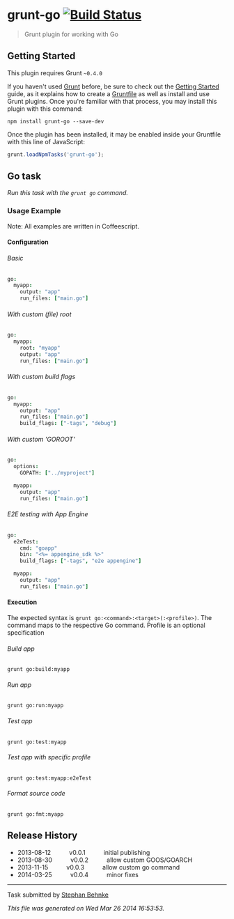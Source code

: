# grunt-go [![Build Status](https://travis-ci.org/101loops/grunt-go.png?branch=master)](https://travis-ci.org/101loops/grunt-go)

> Grunt plugin for working with Go



## Getting Started
This plugin requires Grunt `~0.4.0`

If you haven't used [Grunt](http://gruntjs.com/) before, be sure to check out the [Getting Started](http://gruntjs.com/getting-started) guide, as it explains how to create a [Gruntfile](http://gruntjs.com/sample-gruntfile) as well as install and use Grunt plugins. Once you're familiar with that process, you may install this plugin with this command:

```shell
npm install grunt-go --save-dev
```

Once the plugin has been installed, it may be enabled inside your Gruntfile with this line of JavaScript:

```js
grunt.loadNpmTasks('grunt-go');
```




## Go task
_Run this task with the `grunt go` command._



### Usage Example

Note: All examples are written in Coffeescript.


#### Configuration

###### Basic

```coffee
go:
  myapp:
    output: "app"
    run_files: ["main.go"]
```

###### With custom (file) root

```coffee
go:
  myapp:
  	root: "myapp"
    output: "app"
    run_files: ["main.go"]
```

###### With custom build flags

```coffee
go:
  myapp:
    output: "app"
    run_files: ["main.go"]
    build_flags: ["-tags", "debug"]
```

###### With custom 'GOROOT'

```coffee
go:
  options:
    GOPATH: ["../myproject"]

  myapp:
    output: "app"
    run_files: ["main.go"]
```

###### E2E testing with App Engine

```coffee
go:
  e2eTest:
    cmd: "goapp"
    bin: "<%= appengine_sdk %>"
    build_flags: ["-tags", "e2e appengine"]

  myapp:
    output: "app"
    run_files: ["main.go"]
```


#### Execution

The expected syntax is `grunt go:<command>:<target>(:<profile>)`.
The command maps to the respective Go command.
Profile is an optional specification

###### Build app

```shell
grunt go:build:myapp
```

###### Run app

```shell
grunt go:run:myapp
```

###### Test app

```shell
grunt go:test:myapp
```

###### Test app with specific profile

```shell
grunt go:test:myapp:e2eTest
```

###### Format source code

```shell
grunt go:fmt:myapp
```

## Release History

 * 2013-08-12   v0.0.1   initial publishing
 * 2013-08-30   v0.0.2   allow custom GOOS/GOARCH
 * 2013-11-15   v0.0.3   allow custom go command
 * 2014-03-25   v0.0.4   minor fixes

---

Task submitted by [Stephan Behnke](http://stephanbehnke.com)

*This file was generated on Wed Mar 26 2014 16:53:53.*
